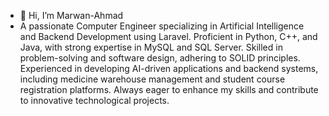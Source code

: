 - 👋 Hi, I’m Marwan-Ahmad
- A passionate Computer Engineer specializing in Artificial Intelligence and Backend Development using Laravel. Proficient in Python, C++, and Java,
with strong expertise in MySQL and SQL Server. Skilled in problem-solving and software design, adhering to SOLID principles. Experienced in
developing AI-driven applications and backend systems, including medicine warehouse management and student course registration platforms.
Always eager to enhance my skills and contribute to innovative technological projects.

<!---
Marwan-Ahmad/Marwan-Ahmad is a ✨ special ✨ repository because its `README.md` (this file) appears on your GitHub profile.
You can click the Preview link to take a look at your changes.
--->
